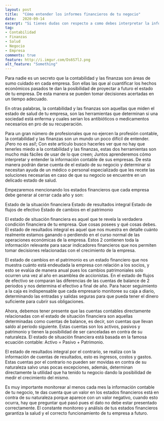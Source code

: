 ```yaml
---
layout: post
title:  "Cómo entender los informes financieros de tu negocio"
date:   2020-09-14
excerpt: "Si tienes dudas con respecto a como debes interpretar la información que tu contador te pasa cada mes, en este articulo lo descubriremos."
tag:
- Contabilidad
- Finanzas
- Salud
- Negocio
- Empresa
comments: true
feature: http://i.imgur.com/Ds6S7lJ.png
alt_feature: "Something"
---
```


Para nadie es un secreto que la contabilidad y las finanzas son áreas de sumo cuidado en cada empresa. Son ellas las que al cuantificar los hechos económicos pasados te dan la posibilidad de proyectar a futuro el estado de tu empresa. De esta manera se pueden tomar decisiones acertadas en un tiempo adecuado.

En otras palabras, la contabilidad y las finanzas son aquellas que miden el estado de salud de tu empresa, son las herramientas que determinan si una sociedad está enferma y cuales serian los antibióticos o medicamentos necesarios en pro de su recuperación.

Para un gran número de profesionales que no ejercen la profesión contable, la contabilidad y las finanzas son un mundo un poco difícil de entender. ¡Pero no es así!; Con este artículo busco hacerles ver que no hay que tenerles miedo a la contabilidad y las finanzas, estas dos  herramientas son mucho más fáciles de usar de lo que creen; Juntos aprenderemos cómo interpretar y entender la información contable de sus empresas. De esta manera podrán darse cuenta de el estado de su negocio y determinar si necesitan ayuda de un médico o personal especializado que les recete las soluciones necesarias en caso de que su negocio se encuentre en un delicado estado de salud.

Empezaremos mencionando los estados financieros que cada empresa debe generar al cerrar cada año y son:

Estado de la situación financiera
Estado de resultados integral
Estado de flujos de efectivo
Estado de cambios en el patrimonio

El estado de situación financiera es aquel que te revela la verdadera condición financiera de tu empresa. Que cosas posees y qué cosas debes. El estado de resultados integral es aquel que nos muestra en detalle cuánto realmente estamos ganando o perdiendo en el curso normal de las operaciones económicas de la empresa. Estos 2 contienen toda la información relevante para sacar indicadores financieros que nos permiten tomar decisiones relacionadas con el crecimiento de la empresa.

El estado de cambios en el patrimonio es un estado financiero que nos muestra cuánto está endeudada la empresa con relación a los socios, y esto se evalúa de manera anual pues los cambios patrimoniales solo ocurren una vez al año en asamblea de accionistas.  En el estado de flujos de efectivo se comparan las diferencias de las cuentas de balance de 2 periodos y nos determina el efectivo a final de año. Para hacer seguimiento a la caja es indispensable que cada empresario monitoree su caja a diario, determinando las entradas y salidas seguras para que pueda tener el dinero suficiente para cubrir sus obligaciones.

Ahora, debemos tener presente que las cuentas contables directamente relacionadas con el estado de situación financiera son aquellas determinadas como cuentas de balance, es decir, son cuentas que llevan saldo al periodo siguiente. Estas cuentas son los activos, pasivos y patrimonio y tienen la posibilidad de ser canceladas en contra de su naturaleza. El estado de situación financiera está basada en la famosa ecuación contable: Activo = Pasivo + Patrimonio.

El estado de resultados integral por el contrario, se realiza con la información de cuentas de resultados, esto es ingresos, costos y gastos. Estas cuentas por el contrario no pueden ser movidas en contra de su naturaleza salvo unas pocas excepciones, además, determinan directamente la utilidad que ha tenido tu negocio dando la posibilidad de medir el crecimiento del mismo.

Es muy importante monitorear al menos cada mes la información contable de tu negocio, te das cuenta que un valor en los estados financieros está en contra de su naturaleza porque aparece con un valor negativo, cuando esto ocurra, hay que preguntar qué pasó pues el dato no debe estar presentado correctamente. El constante monitoreo y análisis de tus estados financieros garantiza la salud y el correcto funcionamiento de tu empresa a futuro.

